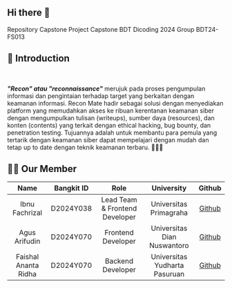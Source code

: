 ## Hi there 👋

Repository Capstone Project Capstone BDT Dicoding 2024 Group BDT24-FS013

## 🧙 Introduction

<div align="center">
<img src="">  
</div> <br>

<b><i>"Recon" atau "reconnaissance"</b></i> merujuk pada proses pengumpulan informasi dan
pengintaian terhadap target yang berkaitan dengan keamanan informasi. Recon Mate
hadir sebagai solusi dengan menyediakan platform yang memudahkan akses ke ribuan
kerentanan keamanan siber dengan mengumpulkan tulisan (writeups), sumber daya
(resources), dan konten (contents) yang terkait dengan ethical hacking, bug bounty, dan penetration testing. Tujuannya adalah untuk membantu para pemula yang tertarik
dengan keamanan siber dapat mempelajari dengan mudah dan tetap up to date dengan
teknik keamanan terbaru. 🐞🧑‍💻

## 🙋‍♀️ Our Member

|         Name         | Bangkit ID |              Role              |          University           |                   Github                   |
| :------------------: | :--------: | :----------------------------: | :---------------------------: | :----------------------------------------: |
|    Ibnu Fachrizal    | D2024Y038  | Lead Team & Frontend Developer |    Universitas Primagraha     | [Github](https://github.com/ibnufachrizal) |
|    Agus Arifudin     | D2024Y070  |       Frontend Developer       |  Universitas Dian Nuswantoro  |   [Github](https://github.com/yaelahgus)   |
| Faishal Ananta Ridha | D2024Y070  |       Backend Developer        | Universitas Yudharta Pasuruan |   [Github](https://github.com/Isallkun)    |

<!--

**Here are some ideas to get you started:**

🙋‍♀️ A short introduction - what is your organization all about?
🌈 Contribution guidelines - how can the community get involved?
👩‍💻 Useful resources - where can the community find your docs? Is there anything else the community should know?
🍿 Fun facts - what does your team eat for breakfast?
🧙 Remember, you can do mighty things with the power of [Markdown](https://docs.github.com/github/writing-on-github/getting-started-with-writing-and-formatting-on-github/basic-writing-and-formatting-syntax)
-->
